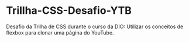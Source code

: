 # Trillha-CSS-Desafio-YTB
Desafio da Trilha de CSS durante o curso da DIO: Utilizar os conceitos de flexbox para clonar uma página do YouTube.
